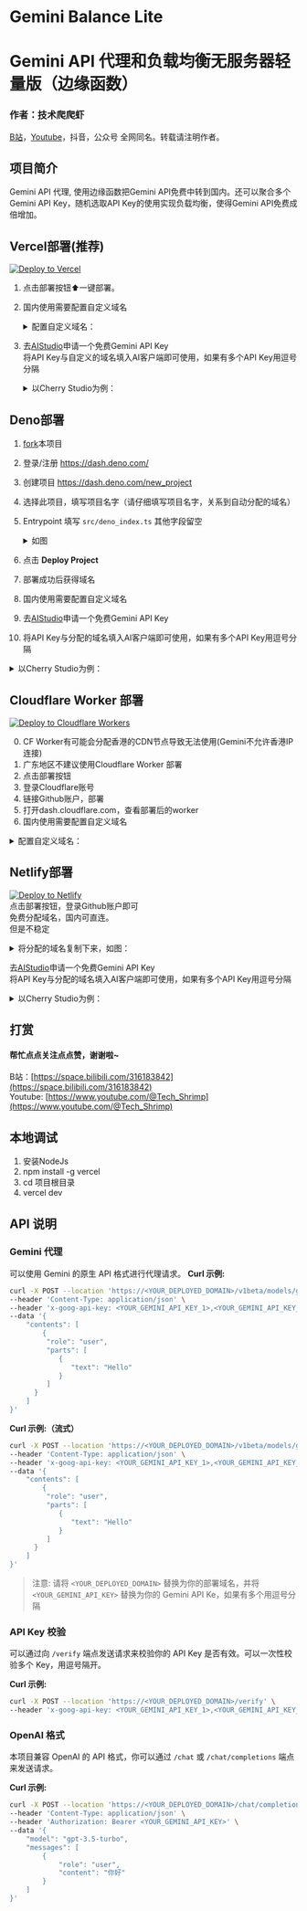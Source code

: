 # Gemini Balance Lite
# Gemini API 代理和负载均衡无服务器轻量版（边缘函数）

### 作者：技术爬爬虾
[B站](https://space.bilibili.com/316183842)，[Youtube](https://www.youtube.com/@Tech_Shrimp)，抖音，公众号 全网同名。转载请注明作者。


## 项目简介

Gemini API 代理, 使用边缘函数把Gemini API免费中转到国内。还可以聚合多个Gemini API Key，随机选取API Key的使用实现负载均衡，使得Gemini API免费成倍增加。

## Vercel部署(推荐)
[![Deploy to Vercel](https://vercel.com/button)](https://vercel.com/new/clone?repository-url=https://github.com/jmhhenlihai/gemini-balance-lite_main)


1. 点击部署按钮⬆️一键部署。
2. 国内使用需要配置自定义域名
    <details>
    <summary>配置自定义域名：</summary>

    ![image](/docs/images/5.png)
    </details>
3. 去[AIStudio](https://aistudio.google.com)申请一个免费Gemini API Key
<br>将API Key与自定义的域名填入AI客户端即可使用，如果有多个API Key用逗号分隔
    <details>
    <summary>以Cherry Studio为例：</summary>

    ![image](/docs/images/2.png)
    </details>




## Deno部署

1. [fork](https://github.com/tech-shrimp/gemini-balance-lite/fork)本项目
2. 登录/注册 https://dash.deno.com/
3. 创建项目 https://dash.deno.com/new_project
4. 选择此项目，填写项目名字（请仔细填写项目名字，关系到自动分配的域名）
5. Entrypoint 填写 `src/deno_index.ts` 其他字段留空 
   <details>
   <summary>如图</summary>
   
   ![image](/docs/images/3.png)
   </details>
6. 点击 <b>Deploy Project</b>
7. 部署成功后获得域名
8. 国内使用需要配置自定义域名
9. 去[AIStudio](https://aistudio.google.com)申请一个免费Gemini API Key
10. 将API Key与分配的域名填入AI客户端即可使用，如果有多个API Key用逗号分隔

<details>
<summary>以Cherry Studio为例：</summary>

![image](/docs/images/2.png)
</details>


## Cloudflare Worker 部署
[![Deploy to Cloudflare Workers](https://deploy.workers.cloudflare.com/button)](https://deploy.workers.cloudflare.com/?url=https://github.com/tech-shrimp/gemini-balance-lite)

0. CF Worker有可能会分配香港的CDN节点导致无法使用(Gemini不允许香港IP连接)
0. 广东地区不建议使用Cloudflare Worker 部署
1. 点击部署按钮
2. 登录Cloudflare账号
3. 链接Github账户，部署
4. 打开dash.cloudflare.com，查看部署后的worker
6. 国内使用需要配置自定义域名
<details>
<summary>配置自定义域名：</summary>

![image](/docs/images/4.png)
</details>


## Netlify部署
[![Deploy to Netlify](https://www.netlify.com/img/deploy/button.svg)](https://app.netlify.com/start/deploy?repository=https://github.com/tech-shrimp/gemini-balance-lite)
<br>点击部署按钮，登录Github账户即可
<br>免费分配域名，国内可直连。
<br>但是不稳定

<details>
<summary>将分配的域名复制下来，如图：</summary>

![image](/docs/images/1.png)
</details>

去[AIStudio](https://aistudio.google.com)申请一个免费Gemini API Key
<br>将API Key与分配的域名填入AI客户端即可使用，如果有多个API Key用逗号分隔

<details>
<summary>以Cherry Studio为例：</summary>

![image](/docs/images/2.png)
</details>



## 打赏
#### 帮忙点点关注点点赞，谢谢啦~
B站：[https://space.bilibili.com/316183842](https://space.bilibili.com/316183842)<br>
Youtube: [https://www.youtube.com/@Tech_Shrimp](https://www.youtube.com/@Tech_Shrimp)


## 本地调试

1. 安装NodeJs
2. npm install -g vercel
3. cd 项目根目录
4. vercel dev

## API 说明


### Gemini 代理

可以使用 Gemini 的原生 API 格式进行代理请求。
**Curl 示例:**
```bash
curl -X POST --location 'https://<YOUR_DEPLOYED_DOMAIN>/v1beta/models/gemini-2.5-pro:generateContent' \
--header 'Content-Type: application/json' \
--header 'x-goog-api-key: <YOUR_GEMINI_API_KEY_1>,<YOUR_GEMINI_API_KEY_2>' \
--data '{
    "contents": [
        {
         "role": "user",
         "parts": [
            {
               "text": "Hello"
            }
         ]
      }
    ]
}'
```
**Curl 示例:（流式）**
```bash
curl -X POST --location 'https://<YOUR_DEPLOYED_DOMAIN>/v1beta/models/gemini-2.5-pro:generateContent?alt=sse' \
--header 'Content-Type: application/json' \
--header 'x-goog-api-key: <YOUR_GEMINI_API_KEY_1>,<YOUR_GEMINI_API_KEY_2>' \
--data '{
    "contents": [
        {
         "role": "user",
         "parts": [
            {
               "text": "Hello"
            }
         ]
      }
    ]
}'
```
> 注意: 请将 `<YOUR_DEPLOYED_DOMAIN>` 替换为你的部署域名，并将 `<YOUR_GEMINI_API_KEY>` 替换为你的 Gemini API Ke，如果有多个用逗号分隔


### API Key 校验

可以通过向 `/verify` 端点发送请求来校验你的 API Key 是否有效。可以一次性校验多个 Key，用逗号隔开。

**Curl 示例:**
```bash
curl -X POST --location 'https://<YOUR_DEPLOYED_DOMAIN>/verify' \
--header 'x-goog-api-key: <YOUR_GEMINI_API_KEY_1>,<YOUR_GEMINI_API_KEY_2>'
```

### OpenAI 格式

本项目兼容 OpenAI 的 API 格式，你可以通过 `/chat` 或 `/chat/completions` 端点来发送请求。

**Curl 示例:**
```bash
curl -X POST --location 'https://<YOUR_DEPLOYED_DOMAIN>/chat/completions' \
--header 'Content-Type: application/json' \
--header 'Authorization: Bearer <YOUR_GEMINI_API_KEY>' \
--data '{
    "model": "gpt-3.5-turbo",
    "messages": [
        {
            "role": "user",
            "content": "你好"
        }
    ]
}'
```

